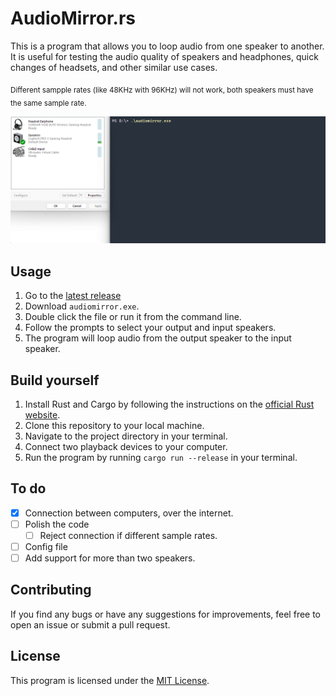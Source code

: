 # AudioMirror.rs

This is a program that allows you to loop audio from one speaker to another. It is useful for testing the audio quality of speakers and headphones, quick changes of headsets, and other similar use cases.

<sub>Different sampple rates (like 48KHz with 96KHz) will not work, both speakers must have the same sample rate.</sub>

![](usage.gif)

## Usage

1. Go to the [latest release](https://github.com/KallelGaNewk/audiomirror/releases/latest)
2. Download `audiomirror.exe`.
3. Double click the file or run it from the command line.
4. Follow the prompts to select your output and input speakers.
5. The program will loop audio from the output speaker to the input speaker.

## Build yourself

1. Install Rust and Cargo by following the instructions on the [official Rust website](https://www.rust-lang.org/tools/install).
2. Clone this repository to your local machine.
3. Navigate to the project directory in your terminal.
4. Connect two playback devices to your computer.
5. Run the program by running `cargo run --release` in your terminal.

## To do
- [x] Connection between computers, over the internet.
- [ ] Polish the code
  - [ ] Reject connection if different sample rates.
- [ ] Config file
- [ ] Add support for more than two speakers.

## Contributing

If you find any bugs or have any suggestions for improvements, feel free to open an issue or submit a pull request.

## License

This program is licensed under the [MIT License](https://opensource.org/licenses/MIT).
